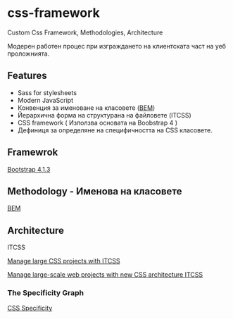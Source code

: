 # css-framework
Custom Css Framework, Methodologies, Architecture

Модерен работен процес при изграждането на клиентската част на уеб проложнията.

## Features
* Sass for stylesheets
* Modern JavaScript
* Конвенция за именоване на класовете ([BEM](http://getbem.com/introduction/))
* Йерархична форма на структурана на файловете (ITCSS) 
* CSS framework ( Използва основата на Boobstrap 4 )
* Дефиниця за определяне на специфичността на CSS класовете.

## Framewrok
[Bootstrap 4.1.3](http://getbootstrap.com/)

## Methodology - Именова на класовете
[BEM](http://getbem.com/introduction/)

## Architecture
ITCSS

[Manage large CSS projects with ITCSS](https://www.creativebloq.com/web-design/manage-large-css-projects-itcss-101517528)	

[Manage large-scale web projects with new CSS architecture ITCSS](https://www.creativebloq.com/web-design/manage-large-scale-web-projects-new-css-architecture-itcss-41514731)

### The Specificity Graph
[CSS Specificity](https://csswizardry.com/2014/10/the-specificity-graph/)
